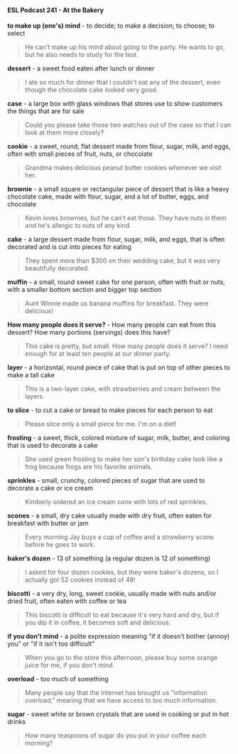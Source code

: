 #### ESL Podcast 241 - At the Bakery

**to make up (one's) mind** - to decide; to make a decision; to choose; to select

> He can't make up his mind about going to the party. He wants to go, but he
also needs to study for the test.

**dessert** - a sweet food eaten after lunch or dinner

> I ate so much for dinner that I couldn't eat any of the dessert, even though the
chocolate cake looked very good.

**case** - a large box with glass windows that stores use to show customers the
things that are for sale

> Could you please take those two watches out of the case so that I can look at
them more closely?

**cookie** - a sweet, round, flat dessert made from flour, sugar, milk, and eggs,
often with small pieces of fruit, nuts, or chocolate

> Grandma makes delicious peanut butter cookies whenever we visit her.

**brownie** - a small square or rectangular piece of dessert that is like a heavy
chocolate cake, made with flour, sugar, and a lot of butter, eggs, and chocolate

> Kevin loves brownies, but he can't eat those. They have nuts in them and he's
allergic to nuts of any kind.

**cake** - a large dessert made from flour, sugar, milk, and eggs, that is often
decorated and is cut into pieces for eating

> They spent more than $300 on their wedding cake, but it was very beautifully
decorated.

**muffin** - a small, round sweet cake for one person, often with fruit or nuts, with a
smaller bottom section and bigger top section

> Aunt Winnie made us banana muffins for breakfast. They were delicious!

**How many people does it serve?** - How many people can eat from this
dessert? How many portions (servings) does this have?

> This cake is pretty, but small. How many people does it serve? I need enough
for at least ten people at our dinner party.

**layer** - a horizontal, round piece of cake that is put on top of other pieces to
make a tall cake

> This is a two-layer cake, with strawberries and cream between the layers.

**to slice** - to cut a cake or bread to make pieces for each person to eat

> Please slice only a small piece for me. I'm on a diet!

**frosting** - a sweet, thick, colored mixture of sugar, milk, butter, and coloring that
is used to decorate a cake

> She used green frosting to make her son's birthday cake look like a frog
because frogs are his favorite animals.

**sprinkles** - small, crunchy, colored pieces of sugar that are used to decorate a
cake or ice cream

> Kimberly ordered an ice cream cone with lots of red sprinkles.

**scones** - a small, dry cake usually made with dry fruit, often eaten for breakfast
with butter or jam

> Every morning Jay buys a cup of coffee and a strawberry scone before he goes
to work.

**baker's dozen** - 13 of something (a regular dozen is 12 of something)

> I asked for four dozen cookies, but they were baker's dozens, so I actually got
52 cookies instead of 48!

**biscotti** - a very dry, long, sweet cookie, usually made with nuts and/or dried
fruit, often eaten with coffee or tea

> This biscotti is difficult to eat because it's very hard and dry, but if you dip it in
coffee, it becomes soft and delicious.

**if you don't mind** - a polite expression meaning "if it doesn't bother (annoy)
you" or "if it isn't too difficult"

> When you go to the store this afternoon, please buy some orange juice for me,
if you don't mind.

**overload** - too much of something

> Many people say that the Internet has brought us "information overload,"
meaning that we have access to too much information.

**sugar** - sweet white or brown crystals that are used in cooking or put in hot
drinks

> How many teaspoons of sugar do you put in your coffee each morning?

